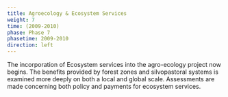 ```yaml
---
title: Agroecology & Ecosystem Services
weight: 7
time: (2009-2010)
phase: Phase 7
phasetime: 2009-2010
direction: left
---
```

The incorporation of Ecosystem services into the agro-ecology project now begins. The benefits provided by forest zones and silvopastoral systems is examined more deeply on both a local and global scale. Assessments are made concerning both policy and payments for ecosystem services.
